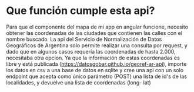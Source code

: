# Que función cumple esta api?
Para que el componente del mapa de mi app en angular funcione, necesito obtener las coordenadas de las ciudades que contienen las calles con el nombre buscado.
La api del Servicio de Normalización de Datos Geográficos de Argentina solo permite realizar una consulta por request, y dado que en algunos casos requería 
las coordenadas de hasta 2.000, necesitaba otra opcion. 
  Ya que la información de estas coordenadas es libre y está publicada (https://datosgobar.github.io/georef-ar-api), importe los datos en csv a una base de datos en
sqlite y cree una api con un solo endpoint que acepta como único parámetro (POST) una lista de id's de las localidades, y devuelve una lista de coordenadas (long- lat)
